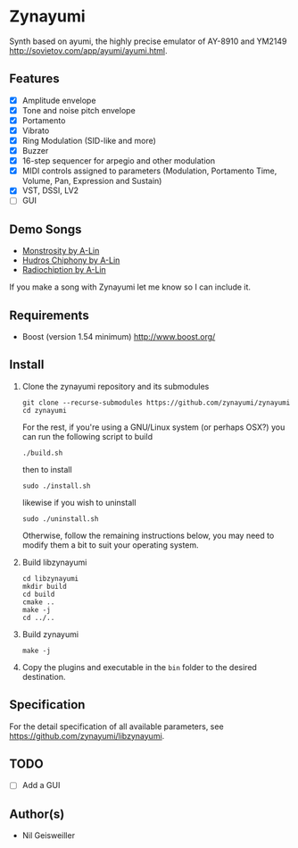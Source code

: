 # Zynayumi

Synth based on ayumi, the highly precise emulator of AY-8910 and
YM2149 http://sovietov.com/app/ayumi/ayumi.html.

## Features

- [X] Amplitude envelope
- [X] Tone and noise pitch envelope
- [X] Portamento
- [X] Vibrato
- [X] Ring Modulation (SID-like and more)
- [X] Buzzer
- [X] 16-step sequencer for arpegio and other modulation
- [X] MIDI controls assigned to parameters (Modulation, Portamento
      Time, Volume, Pan, Expression and Sustain)
- [X] VST, DSSI, LV2
- [ ] GUI

## Demo Songs

* [Monstrosity by A-Lin](https://lbry.tv/@ngeiswei:d/A-Lin---Monstrosity---2020-06-09:f)
* [Hudros Chiphony by A-Lin](https://lbry.tv/@ngeiswei:d/hudros-chiphony_2020-09-02---normalized:1)
* [Radiochiption by A-Lin](https://soundcloud.com/asublin/radiochiption)

If you make a song with Zynayumi let me know so I can include it.

## Requirements

- Boost (version 1.54 minimum) http://www.boost.org/

## Install

1. Clone the zynayumi repository and its submodules

	 ```
     git clone --recurse-submodules https://github.com/zynayumi/zynayumi
     cd zynayumi
	 ```

   For the rest, if you're using a GNU/Linux system (or perhaps OSX?)
   you can run the following script to build

     ```
     ./build.sh
	 ```

   then to install
   
     ```
     sudo ./install.sh
	 ```

   likewise if you wish to uninstall

     ```
     sudo ./uninstall.sh
	 ```

   Otherwise, follow the remaining instructions below, you may need to
   modify them a bit to suit your operating system.

2. Build libzynayumi

     ```
     cd libzynayumi
     mkdir build
     cd build
     cmake ..
     make -j
     cd ../..
	 ```

3. Build zynayumi

     ```
     make -j
	 ```

4. Copy the plugins and executable in the ``bin`` folder to the
   desired destination.

## Specification

For the detail specification of all available parameters, see
https://github.com/zynayumi/libzynayumi.

## TODO

- [ ] Add a GUI

## Author(s)

- Nil Geisweiller
